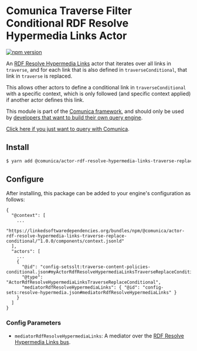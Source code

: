 # Comunica Traverse Filter Conditional RDF Resolve Hypermedia Links Actor

[![npm version](https://badge.fury.io/js/%40comunica%2Factor-rdf-resolve-hypermedia-links-traverse-replace-conditional.svg)](https://www.npmjs.com/package/@comunica/actor-rdf-resolve-hypermedia-links-traverse-replace-conditional)

An [RDF Resolve Hypermedia Links](https://github.com/comunica/comunica/tree/master/packages/bus-rdf-resolve-hypermedia-links)
actor that iterates over all links in `traverse`,
and for each link that is also defined in `traverseConditional`,
that link in `traverse` is replaced.

This allows other actors to define a conditional link in `traverseConditional` with a specific context,
which is only followed (and specific context applied) if another actor defines this link.

This module is part of the [Comunica framework](https://github.com/comunica/comunica),
and should only be used by [developers that want to build their own query engine](https://comunica.dev/docs/modify/).

[Click here if you just want to query with Comunica](https://comunica.dev/docs/query/).

## Install

```bash
$ yarn add @comunica/actor-rdf-resolve-hypermedia-links-traverse-replace-conditional
```

## Configure

After installing, this package can be added to your engine's configuration as follows:
```text
{
  "@context": [
    ...
    "https://linkedsoftwaredependencies.org/bundles/npm/@comunica/actor-rdf-resolve-hypermedia-links-traverse-replace-conditional/^1.0.0/components/context.jsonld"
  ],
  "actors": [
    ...
    {
      "@id": "config-setsslt:traverse-content-policies-conditional.json#myActorRdfResolveHypermediaLinksTraverseReplaceConditional",
      "@type": "ActorRdfResolveHypermediaLinksTraverseReplaceConditional",
      "mediatorRdfResolveHypermediaLinks": { "@id": "config-sets:resolve-hypermedia.json#mediatorRdfResolveHypermediaLinks" }
    }
  ]
}
```

### Config Parameters

* `mediatorRdfResolveHypermediaLinks`: A mediator over the [RDF Resolve Hypermedia Links bus](https://github.com/comunica/comunica/tree/master/packages/bus-rdf-resolve-hypermedia-links).
